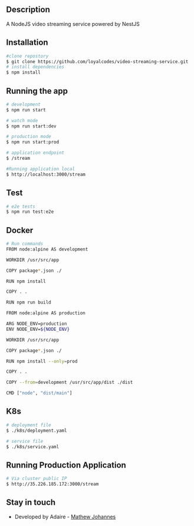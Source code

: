 ## Description
A NodeJS video streaming service powered by NestJS

## Installation

```bash
#clone repostory
$ git clone https://github.com/loyalcodes/video-streaming-service.git
# install dependencies
$ npm install
```

## Running the app

```bash
# development
$ npm run start

# watch mode
$ npm run start:dev

# production mode
$ npm run start:prod

# application endpoint
$ /stream

#Running application local
$ http://localhost:3000/stream


```

## Test

```bash
# e2e tests
$ npm run test:e2e

```

## Docker
```bash
# Run commands
FROM node:alpine AS development

WORKDIR /usr/src/app

COPY package*.json ./

RUN npm install

COPY . .

RUN npm run build

FROM node:alpine AS production

ARG NODE_ENV=production
ENV NODE_ENV=${NODE_ENV}

WORKDIR /usr/src/app

COPY package*.json ./

RUN npm install --only=prod

COPY . .

COPY --from=development /usr/src/app/dist ./dist

CMD ["node", "dist/main"]
```


## K8s
``` bash
# deployment file
$ ./k8s/deployment.yaml

# service file
$ ./k8s/service.yaml
```

## Running Production Application
``` bash
# Via cluster public IP
$ http://35.226.185.172:3000/stream
```

## Stay in touch

- Developed by Adaire - [Mathew Johannes](https://www.adaire.com.na/)


